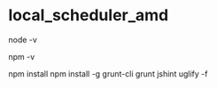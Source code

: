 # local_scheduler_amd
 node -v
 
 npm -v

npm install
npm install -g grunt-cli
grunt jshint uglify -f
